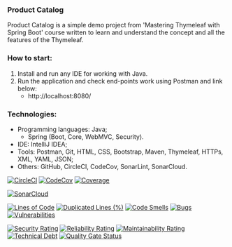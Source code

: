 ### Product Catalog
Product Catalog is a simple demo project from 'Mastering Thymeleaf with Spring Boot' course written to learn and understand the concept and all the features of the Thymeleaf.



### How to start:
1. Install and run any IDE for working with Java.
2. Run the application and check end-points work using Postman and link below:
    - http://localhost:8080/



### Technologies:
- Programming languages: Java;
   - Spring (Boot, Core, WebMVC, Security).
- IDE: IntelliJ IDEA;
- Tools: Postman, Git, HTML, CSS, Bootstrap, Maven, Thymeleaf, HTTPs, XML, YAML, JSON;
- Others: GitHub, CircleCI, CodeCov, SonarLint, SonarCloud.

[![CircleCI](https://dl.circleci.com/status-badge/img/gh/Crazy-pro/product-catalog/tree/master.svg?style=svg)](https://dl.circleci.com/status-badge/redirect/gh/Crazy-pro/product-catalog/tree/master)
[![CodeCov](https://codecov.io/gh/Crazy-pro/product-catalog/branch/master/graph/badge.svg?token=QkZkaGezVi)](https://codecov.io/gh/Crazy-pro/product-catalog)
[![Coverage](https://sonarcloud.io/api/project_badges/measure?project=Crazy-pro_product-catalog&metric=coverage)](https://sonarcloud.io/summary/new_code?id=Crazy-pro_product-catalog)

[![SonarCloud](https://sonarcloud.io/images/project_badges/sonarcloud-black.svg)](https://sonarcloud.io/summary/new_code?id=Crazy-pro_product-catalog)

[![Lines of Code](https://sonarcloud.io/api/project_badges/measure?project=Crazy-pro_product-catalog&metric=ncloc)](https://sonarcloud.io/summary/new_code?id=Crazy-pro_product-catalog)
[![Duplicated Lines (%)](https://sonarcloud.io/api/project_badges/measure?project=Crazy-pro_product-catalog&metric=duplicated_lines_density)](https://sonarcloud.io/summary/new_code?id=Crazy-pro_product-catalog)
[![Code Smells](https://sonarcloud.io/api/project_badges/measure?project=Crazy-pro_product-catalog&metric=code_smells)](https://sonarcloud.io/summary/new_code?id=Crazy-pro_product-catalog)
[![Bugs](https://sonarcloud.io/api/project_badges/measure?project=Crazy-pro_product-catalog&metric=bugs)](https://sonarcloud.io/summary/new_code?id=Crazy-pro_product-catalog)
[![Vulnerabilities](https://sonarcloud.io/api/project_badges/measure?project=Crazy-pro_product-catalog&metric=vulnerabilities)](https://sonarcloud.io/summary/new_code?id=Crazy-pro_product-catalog)

[![Security Rating](https://sonarcloud.io/api/project_badges/measure?project=Crazy-pro_product-catalog&metric=security_rating)](https://sonarcloud.io/summary/new_code?id=Crazy-pro_product-catalog)
[![Reliability Rating](https://sonarcloud.io/api/project_badges/measure?project=Crazy-pro_product-catalog&metric=reliability_rating)](https://sonarcloud.io/summary/new_code?id=Crazy-pro_product-catalog)
[![Maintainability Rating](https://sonarcloud.io/api/project_badges/measure?project=Crazy-pro_product-catalog&metric=sqale_rating)](https://sonarcloud.io/summary/new_code?id=Crazy-pro_product-catalog)
[![Technical Debt](https://sonarcloud.io/api/project_badges/measure?project=Crazy-pro_product-catalog&metric=sqale_index)](https://sonarcloud.io/summary/new_code?id=Crazy-pro_product-catalog)
[![Quality Gate Status](https://sonarcloud.io/api/project_badges/measure?project=Crazy-pro_product-catalog&metric=alert_status)](https://sonarcloud.io/summary/new_code?id=Crazy-pro_product-catalog)